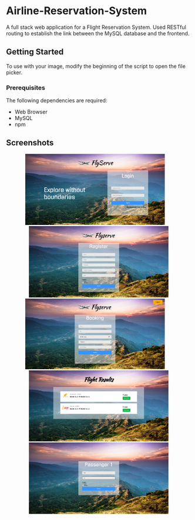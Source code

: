 # Airline-Reservation-System
A full stack web application for a Flight Reservation System. Used RESTful routing
to establish the link between the MySQL database and the frontend.

## Getting Started
To use with your image, modify the beginning of the script to open the file picker.
### Prerequisites
The following dependencies are required:
* Web Browser
* MySQL
* npm

## Screenshots
<p align="Center">
  <img width="380" src="https://github.com/AravindhanV/images1/raw/master/login.png">
  &nbsp&nbsp&nbsp&nbsp
   <img width="380"  src="https://github.com/AravindhanV/images1/raw/master/register.png">
    <img width="380" src="https://github.com/AravindhanV/images1/raw/master/booking.png">
  &nbsp&nbsp&nbsp&nbsp
   <img width="380"  src="https://github.com/AravindhanV/images1/raw/master/results.png">
    <img width="380" src="https://github.com/AravindhanV/images1/raw/master/passenger.png">
</p>
